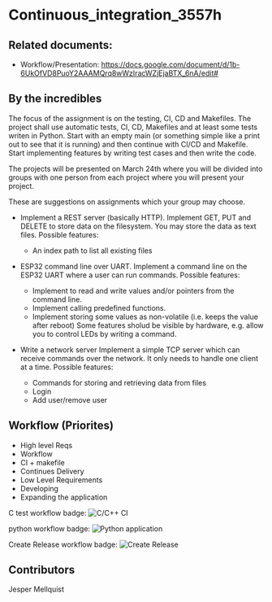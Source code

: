 # Continuous_integration_3557h
## Related documents:
- Workflow/Presentation: 
https://docs.google.com/document/d/1b-6UkOfVD8PuoY2AAAMQrq8wWzIracWZjEjaBTX_6nA/edit#


## By the incredibles
The focus of the assignment is on the testing, CI, CD and Makefiles.
The project shall use automatic tests, CI, CD, Makefiles and at least some tests
writen in Python. Start with an empty main (or something simple like a print out
to see that it is running) and then continue with CI/CD and Makefile.
Start implementing features by writing test cases and then write the code.

The projects will be presented on March 24th where you will be divided into groups with one person from each project where you will present your project.

 

These are suggestions on assignments which your group may choose.

 

- Implement a REST server (basically HTTP).
  Implement GET, PUT and DELETE to store data on the filesystem. You may store
  the data as text files.
  Possible features:
    - An index path to list all existing files

 

- ESP32 command line over UART.
  Implement a command line on the ESP32 UART where a user can run commands.
  Possible features:
  - Implement to read and write values and/or pointers from the command line.
  - Implement calling predefined functions.
  - Implement storing some values as non-volatile (i.e. keeps the value after reboot)
  Some features sholud be visible by hardware, e.g. allow you to control LEDs
  by writing a command.

 

- Write a network server
  Implement a simple TCP server which can receive commands over the network. It
  only needs to handle one client at a time.
  Possible features:
  - Commands for storing and retrieving data from files
  - Login
  - Add user/remove user
  
 
 ## Workflow (Priorites)
 
 - High level Reqs
 - Workflow
 - CI + makefile
 - Continues Delivery
 - Low Level Requirements
 - Developing
 - Expanding the application


C test workflow badge:
![C/C++ CI](https://github.com/JesperMell/Continuous_integration_3557h/workflows/C/C++%20CI/badge.svg)

python workflow badge:
![Python application](https://github.com/JesperMell/Continuous_integration_3557h/workflows/Python%20application/badge.svg)

Create Release workflow badge:
![Create Release](https://github.com/JesperMell/Continuous_integration_3557h/workflows/Create%20Release/badge.svg)

## Contributors
Jesper Mellquist

